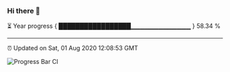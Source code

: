 ### Hi there 👋

⏳ Year progress { █████████████████▁▁▁▁▁▁▁▁▁▁▁▁▁ } 58.34 %

---

⏰ Updated on Sat, 01 Aug 2020 12:08:53 GMT

![Progress Bar CI](https://github.com/liununu/liununu/workflows/Progress%20Bar%20CI/badge.svg)
